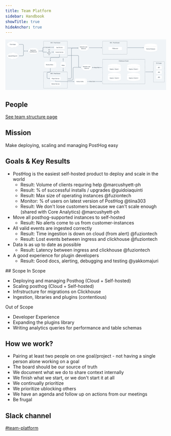 ```yaml
---
title: Team Platform
sidebar: Handbook
showTitle: true
hideAnchor: true
---
```


![Image of Cloud Infrastructure](https://github.com/PostHog/posthog-cloud/blob/master/docs/images/infra.png?raw=true)

## People

[See team structure page](/handbook/people/team-structure/team-structure)

## Mission

Make deploying, scaling and managing PostHog easy

## Goals & Key Results

* PostHog is the easiest self-hosted product to deploy and scale in the world
    * Result: Volume of clients requring help @marcushyett-ph
    * Result: % of successful installs / upgrades @guidoiaquinti
    * Result: Max size of operating instances @fuziontech
    * Monitor: % of users on latest version of PostHog @tiina303
    * Result: We don't lose customers because we can't scale enough (shared with Core Analytics) @marcushyett-ph
* Move all posthog-supported instances to self-hosted
    * Result: No alerts come to us from customer-instances
* All valid events are ingested correctly
    * Result: Time ingestion is down on cloud (from alert) @fuziontech
    * Result: Lost events between ingress and clickhouse @fuziontech
* Data is as up to date as possible
    * Result: Latency between ingress and clickhouse @fuziontech
* A good experience for plugin developers
    * Result: Good docs, alerting, debugging and testing @yakkomajuri

## Scope
In Scope
  * Deploying and managing Posthog (Cloud + Self-hosted)
  * Scaling posthog (Cloud + Self-hosted)
  * Infrstructure for migrations on Clickhouse
  * Ingestion, libraries and plugins (contentious)

Out of Scope
  * Developer Experience
  * Expanding the plugins library
  * Writing analytics queries for performance and table schemas

## How we work?
* Pairing at least two people on one goal/project - not having a single person alone working on a goal
* The board should be our source of truth
* We document what we do to share context internally
* We finish what we start, or we don't start it at all
* We continually prioritize
* We prioritize ublocking others
* We have an agenda and follow up on actions from our meetings
* Be frugal

## Slack channel

[#team-platform](https://posthog.slack.com/messages/team-platform)
